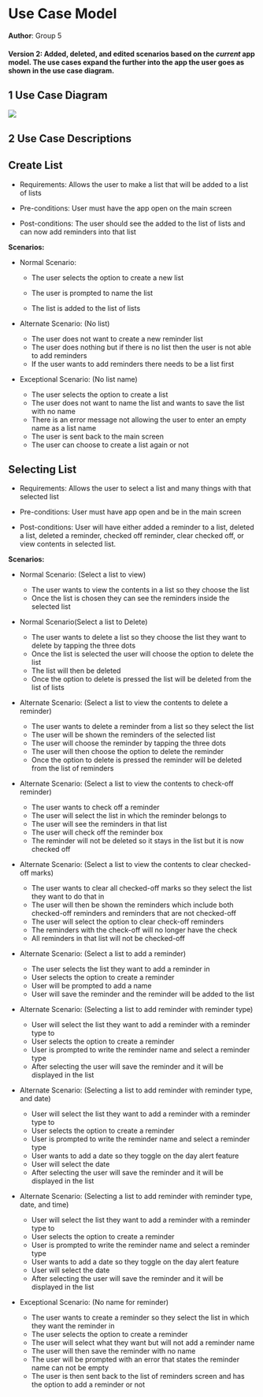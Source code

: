 # Use Case Model

**Author**: Group 5

#### Version 2: Added, deleted, and edited scenarios based on the *current* app model. The use cases expand the further into the app the user goes as shown in the use case diagram. 


## 1 Use Case Diagram
<img src="https://i.ibb.co/n7xv4K6/Use-Case-Diagram-1.png">




## 2 Use Case Descriptions




## Create List

- Requirements: Allows the user to make a list that will be added to a list of lists

- Pre-conditions: User must have the app open on the main screen

- Post-conditions: The user should see the added to the list of lists and can now add reminders into that list 

**Scenarios:**

- Normal Scenario:
	- The user selects the option to create a new list
  
	- The user is prompted to name the list
  
	- The list is added to the list of lists

- Alternate Scenario: (No list)
	- The user does not want to create a new reminder list
	- The user does nothing but if there is no list then the user is not able to add reminders
	- If the user wants to add reminders there needs to be a list first 

- Exceptional Scenario: (No list name)
	- The user selects the option to create a list
	- The user does not want to name the list and wants to save the list with no name
	- There is an error message not allowing the user to enter an empty name as a list name
	- The user is sent back to the main screen
	- The user can choose to create a list again or not


## Selecting List

- Requirements: Allows the user to select a list and many things with that selected list

- Pre-conditions: User must have app open and be in the main screen

- Post-conditions: User will have either added a reminder to a list, deleted a list, deleted a reminder, checked off reminder, clear checked off, or view contents in selected list.

**Scenarios:**

- Normal Scenario: (Select a list to view)
	- The user wants to view the contents in a list so they choose the list 
	- Once the list is chosen they can see the reminders inside the selected list 
	
- Normal Scenario(Select a list to Delete)
	- The user wants to delete a list so they choose the list they want to delete by tapping the three dots 
	- Once the list is selected the user will choose the option to delete the list 
	- The list will then be deleted 
	- Once the option to delete is pressed the list will be deleted from the list of lists
	
- Alternate Scenario: (Select a list to view the contents to delete a reminder)
	- The user wants to delete a reminder from a list so they select the list 
	- The user will be shown the reminders of the selected list 
	- The user will choose the reminder by tapping the three dots
	- The user will then choose the option to delete the reminder 
	- Once the option to delete is pressed the reminder will be deleted from the list of reminders

- Alternate Scenario: (Select a list to view the contents to check-off reminder)
	- The user wants to check off a reminder
	- The user will select the list in which the reminder belongs to 
	- The user will see the reminders in that list  
	- The user will check off the reminder box
	- The reminder will not be deleted so it stays in the list but it is now checked off

- Alternate Scenario: (Select a list to view the contents to clear checked-off marks)
	- The user wants to clear all checked-off marks so they select the list they want to do that in 
	- The user will then be shown the reminders which include both checked-off reminders and reminders that are not checked-off
	- The user will select the option to clear check-off reminders
	- The reminders with the check-off will no longer have the check 
	- All reminders in that list will not be checked-off 

- Alternate Scenario: (Select a list to add a reminder)
	- The user selects the list they want to add a reminder in 
	- User selects the option to create a reminder
	- User will be prompted to add a name 
	- User will save the reminder and the reminder will be added to the list 

- Alternate Scenario: (Selecting a list to add reminder with reminder type)
	- User will select the list they want to add a reminder with a reminder type to 
	- User selects the option to create a reminder
	- User is prompted to write the reminder name and select a reminder type
	- After selecting the user will save the reminder and it will be displayed in the list

- Alternate Scenario: (Selecting a list to add reminder with reminder type, and date)
	- User will select the list they want to add a reminder with a reminder type to 
	- User selects the option to create a reminder
	- User is prompted to write the reminder name and select a reminder type
	- User wants to add a date so they toggle on the day alert feature 
	- User will select the date 
	- After selecting the user will save the reminder and it will be displayed in the list

- Alternate Scenario: (Selecting a list to add reminder with reminder type, date, and time)
	- User will select the list they want to add a reminder with a reminder type to 
	- User selects the option to create a reminder
	- User is prompted to write the reminder name and select a reminder type
	- User wants to add a date so they toggle on the day alert feature 
	- User will select the date 
	- After selecting the user will save the reminder and it will be displayed in the list

- Exceptional Scenario: (No name for reminder)
	- The user wants to create a reminder so they select the list in which they want the reminder in
	- The user selects the option to create a reminder
	- The user will select what they want but will not add a reminder name
	- The user will then save the reminder with no name 
	- The user will be prompted with an error that states the reminder name can not be empty 
	- The user is then sent back to the list of reminders screen and has the option to add a reminder or not
